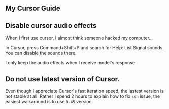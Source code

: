 ## My Cursor Guide

Disable cursor audio effects
----------------------------

When I first use cursor, I almost think someone hacked my computer...

In Cursor, press Command+Shift+P and search for Help: List Signal sounds.
You can disable the sounds there.

I only keep the audio effects when I receive model's response.

Do not use latest version of Cursor.
-----------------------------------

Even though I appreciate Cursor's fast iteration speed, the lastest version is not stable at all. 
Rather I spend 2 hours to explain how to fix `ssh` issue, the easiest walkaround is to use `0.45` version.

